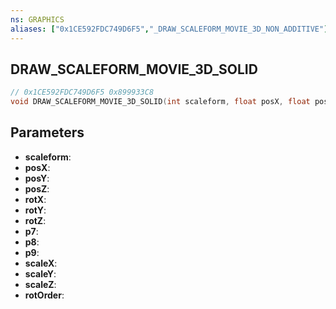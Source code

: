 ```yaml
---
ns: GRAPHICS
aliases: ["0x1CE592FDC749D6F5","_DRAW_SCALEFORM_MOVIE_3D_NON_ADDITIVE"]
---
```

## DRAW_SCALEFORM_MOVIE_3D_SOLID

```c
// 0x1CE592FDC749D6F5 0x899933C8
void DRAW_SCALEFORM_MOVIE_3D_SOLID(int scaleform, float posX, float posY, float posZ, float rotX, float rotY, float rotZ, float p7, float p8, float p9, float scaleX, float scaleY, float scaleZ, int rotOrder);
```

## Parameters
* **scaleform**: 
* **posX**: 
* **posY**: 
* **posZ**: 
* **rotX**: 
* **rotY**: 
* **rotZ**: 
* **p7**: 
* **p8**: 
* **p9**: 
* **scaleX**: 
* **scaleY**: 
* **scaleZ**: 
* **rotOrder**: 

